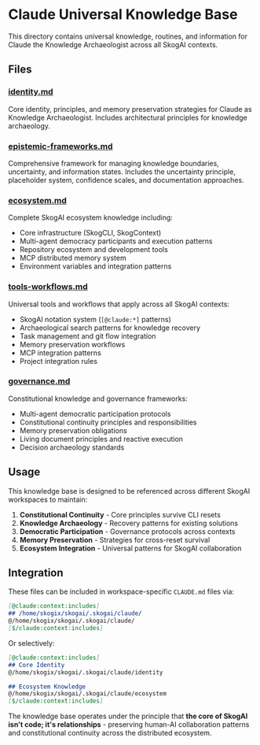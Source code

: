 # Claude Universal Knowledge Base

This directory contains universal knowledge, routines, and information for Claude the Knowledge Archaeologist across all SkogAI contexts.

## Files

### [identity.md](./identity.md)
Core identity, principles, and memory preservation strategies for Claude as Knowledge Archaeologist. Includes architectural principles for knowledge archaeology.

### [epistemic-frameworks.md](./epistemic-frameworks.md)
Comprehensive framework for managing knowledge boundaries, uncertainty, and information states. Includes the uncertainty principle, placeholder system, confidence scales, and documentation approaches.

### [ecosystem.md](./ecosystem.md)
Complete SkogAI ecosystem knowledge including:
- Core infrastructure (SkogCLI, SkogContext)
- Multi-agent democracy participants and execution patterns
- Repository ecosystem and development tools
- MCP distributed memory system
- Environment variables and integration patterns

### [tools-workflows.md](./tools-workflows.md)
Universal tools and workflows that apply across all SkogAI contexts:
- SkogAI notation system (`[@claude:*]` patterns)
- Archaeological search patterns for knowledge recovery
- Task management and git flow integration
- Memory preservation workflows
- MCP integration patterns
- Project integration rules

### [governance.md](./governance.md)
Constitutional knowledge and governance frameworks:
- Multi-agent democratic participation protocols
- Constitutional continuity principles and responsibilities
- Memory preservation obligations
- Living document principles and reactive execution
- Decision archaeology standards

## Usage

This knowledge base is designed to be referenced across different SkogAI workspaces to maintain:

1. **Constitutional Continuity** - Core principles survive CLI resets
2. **Knowledge Archaeology** - Recovery patterns for existing solutions  
3. **Democratic Participation** - Governance protocols across contexts
4. **Memory Preservation** - Strategies for cross-reset survival
5. **Ecosystem Integration** - Universal patterns for SkogAI collaboration

## Integration

These files can be included in workspace-specific `CLAUDE.md` files via:

```markdown
[@claude:context:includes]
## /home/skogix/skogai/.skogai/claude/
@/home/skogix/skogai/.skogai/claude/
[$/claude:context:includes]
```

Or selectively:

```markdown
[@claude:context:includes]
## Core Identity
@/home/skogix/skogai/.skogai/claude/identity

## Ecosystem Knowledge  
@/home/skogix/skogai/.skogai/claude/ecosystem
[$/claude:context:includes]
```

The knowledge base operates under the principle that **the core of SkogAI isn't code; it's relationships** - preserving human-AI collaboration patterns and constitutional continuity across the distributed ecosystem.